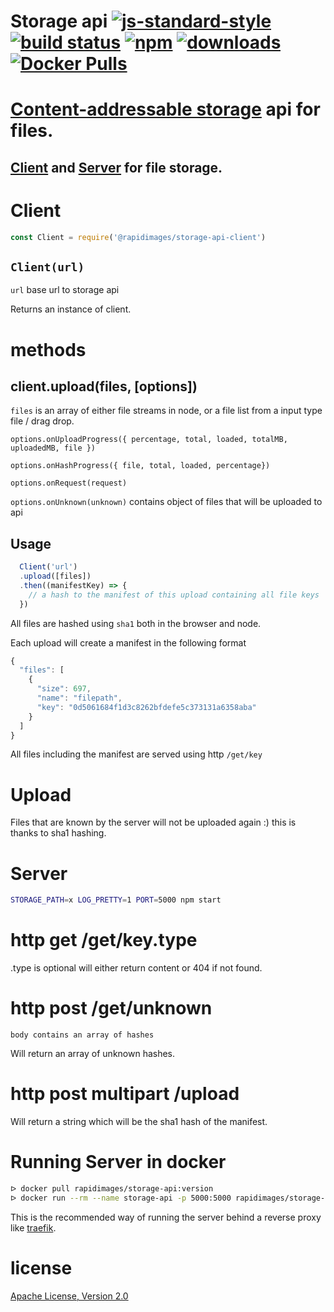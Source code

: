 # Storage api [![js-standard-style](https://img.shields.io/badge/code_style-standard-brightgreen.svg)](https://github.com/feross/standard) [![build status](https://api.travis-ci.org/rapidimages/storage-api.svg)](https://travis-ci.org/rapidimages/storage-api) [![npm](https://img.shields.io/npm/v/@rapidimages/storage-api-server.svg)](https://npmjs.org/package/@rapidimages/storage-api-server) [![downloads](https://img.shields.io/npm/dm/@rapidimages/storage-api-server.svg)](https://npmjs.org/package/@rapidimages/storage-api-server) [![Docker Pulls](https://img.shields.io/docker/pulls/rapidimages/storage-api.svg)]()

# [Content-addressable storage](https://en.wikipedia.org/wiki/Content-addressable_storage) api for files.

## [Client](packages/storage-api-client) and [Server](packages/storage-api-server) for file storage.

# Client

```js
const Client = require('@rapidimages/storage-api-client')
```

## `Client(url)`

`url` base url to storage api

Returns an instance of client.

# methods

## client.upload(files, [options])

`files` is an array of either file streams in node, or a file list from a input type file / drag drop.

`options.onUploadProgress({ percentage, total, loaded, totalMB, uploadedMB, file })`

`options.onHashProgress({ file, total, loaded, percentage})`

`options.onRequest(request)`

`options.onUnknown(unknown)` contains object of files that will be uploaded to api

## Usage
```js
  Client('url')
  .upload([files])
  .then((manifestKey) => {
    // a hash to the manifest of this upload containing all file keys
  })
```

All files are hashed using `sha1` both in the browser and node.

Each upload will create a manifest in the following format

```js
{
  "files": [
    {
      "size": 697,
      "name": "filepath",
      "key": "0d5061684f1d3c8262bfdefe5c373131a6358aba"
    }
  ]
}
```

All files including the manifest are served using http `/get/key`

# Upload

Files that are known by the server will not be uploaded again :) this is thanks to sha1 hashing.

# Server

```sh
STORAGE_PATH=x LOG_PRETTY=1 PORT=5000 npm start
```

# http get /get/key.type

.type is optional will either return content or 404 if not found.

# http post /get/unknown

`body contains an array of hashes`

Will return an array of unknown hashes.

# http post multipart /upload

Will return a string which will be the sha1 hash of the manifest.

# Running Server in docker

```sh
ᐅ docker pull rapidimages/storage-api:version
ᐅ docker run --rm --name storage-api -p 5000:5000 rapidimages/storage-api:version
```

This is the recommended way of running the server behind a reverse proxy like [traefik](https://traefik.io/).

# license

[Apache License, Version 2.0](LICENSE)

